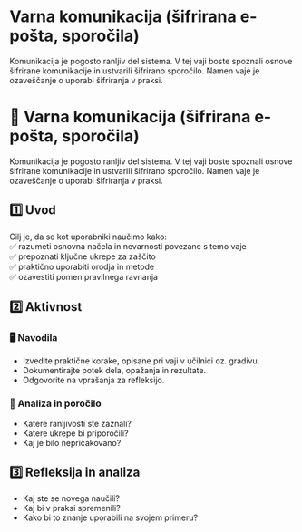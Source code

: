 # Varna komunikacija (šifrirana e-pošta, sporočila)

Komunikacija je pogosto ranljiv del sistema. V tej vaji boste spoznali osnove šifrirane komunikacije in ustvarili šifrirano sporočilo. Namen vaje je ozaveščanje o uporabi šifriranja v praksi.

# 🧪 Varna komunikacija (šifrirana e-pošta, sporočila)

Komunikacija je pogosto ranljiv del sistema. V tej vaji boste spoznali osnove šifrirane komunikacije in ustvarili šifrirano sporočilo. Namen vaje je ozaveščanje o uporabi šifriranja v praksi.

## 1️⃣ Uvod

Cilj je, da se kot uporabniki naučimo kako:  
✅ razumeti osnovna načela in nevarnosti povezane s temo vaje  
✅ prepoznati ključne ukrepe za zaščito  
✅ praktično uporabiti orodja in metode  
✅ ozavestiti pomen pravilnega ravnanja

## 2️⃣ Aktivnost

### 🖥️ Navodila

- Izvedite praktične korake, opisane pri vaji v učilnici oz. gradivu.
- Dokumentirajte potek dela, opažanja in rezultate.
- Odgovorite na vprašanja za refleksijo.

### 📝 Analiza in poročilo

- Katere ranljivosti ste zaznali?
- Katere ukrepe bi priporočili?
- Kaj je bilo nepričakovano?

## 3️⃣ Refleksija in analiza

- Kaj ste se novega naučili?
- Kaj bi v praksi spremenili?
- Kako bi to znanje uporabili na svojem primeru?
